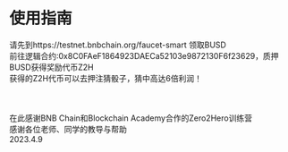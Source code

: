 # 使用指南

请先到https://testnet.bnbchain.org/faucet-smart 领取BUSD<br>
前往逻辑合约:0x8C0FAeF1864923DAECa52103e9872130F6f23629，质押BUSD获得奖励代币Z2H<br>
获得的Z2H代币可以去押注猜骰子，猜中高达6倍利润！<br>
<br>
<br>
<br>
在此感谢BNB Chain和Blockchain Academy合作的Zero2Hero训练营<br>
感谢各位老师、同学的教导与帮助<br>
2023.4.9
